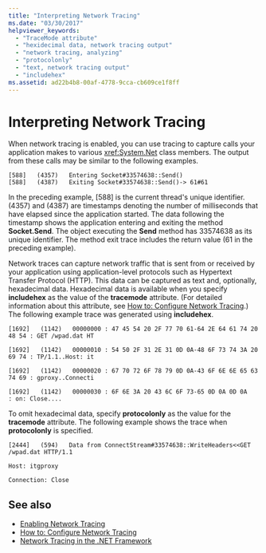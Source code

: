 ```yaml
---
title: "Interpreting Network Tracing"
ms.date: "03/30/2017"
helpviewer_keywords: 
  - "TraceMode attribute"
  - "hexidecimal data, network tracing output"
  - "network tracing, analyzing"
  - "protocolonly"
  - "text, network tracing output"
  - "includehex"
ms.assetid: ad22b4b8-00af-4778-9cca-cb609ce1f8ff
---
```

# Interpreting Network Tracing
When network tracing is enabled, you can use tracing to capture calls your application makes to various <xref:System.Net> class members. The output from these calls may be similar to the following examples.  
  
```output
[588]   (4357)   Entering Socket#33574638::Send()  
[588]   (4387)   Exiting Socket#33574638::Send()-> 61#61
```  
  
 In the preceding example, [588] is the current thread's unique identifier. (4357) and (4387) are timestamps denoting the number of milliseconds that have elapsed since the application started. The data following the timestamp shows the application entering and exiting the method **Socket.Send**. The object executing the **Send** method has 33574638 as its unique identifier. The method exit trace includes the return value (61 in the preceding example).  
  
 Network traces can capture network traffic that is sent from or received by your application using application-level protocols such as Hypertext Transfer Protocol (HTTP). This data can be captured as text and, optionally, hexadecimal data. Hexadecimal data is available when you specify **includehex** as the value of the **tracemode** attribute. (For detailed information about this attribute, see [How to: Configure Network Tracing](how-to-configure-network-tracing.md).) The following example trace was generated using **includehex**.  
  
 `[1692]   (1142)   00000000 : 47 45 54 20 2F 77 70 61-64 2E 64 61 74 20 48 54 : GET /wpad.dat HT`  
  
 `[1692]   (1142)   00000010 : 54 50 2F 31 2E 31 0D 0A-48 6F 73 74 3A 20 69 74 : TP/1.1..Host: it`  
  
 `[1692]   (1142)   00000020 : 67 70 72 6F 78 79 0D 0A-43 6F 6E 6E 65 63 74 69 : gproxy..Connecti`  
  
 `[1692]   (1142)   00000030 : 6F 6E 3A 20 43 6C 6F 73-65 0D 0A 0D 0A     : on: Close....`  
  
 To omit hexadecimal data, specify **protocolonly** as the value for the **tracemode** attribute. The following example shows the trace when **protocolonly** is specified.  
  
 `[2444]   (594)   Data from ConnectStream#33574638::WriteHeaders<<GET /wpad.dat HTTP/1.1`  
  
 `Host: itgproxy`  
  
 `Connection: Close`  
  
## See also

- [Enabling Network Tracing](enabling-network-tracing.md)
- [How to: Configure Network Tracing](how-to-configure-network-tracing.md)
- [Network Tracing in the .NET Framework](network-tracing.md)
